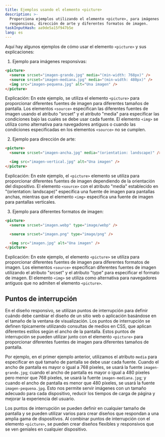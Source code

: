 ```yaml
---
title: Ejemplos usando el elemento <picture>
description: >-
  Proporciona ejemplos utilizando el elemento <picture>, para imágenes
  responsivas, dirección de arte y diferentes formatos de imagen.
taskInputHash: aa9de5a15f947b5e
lang: es
---
```

Aquí hay algunos ejemplos de cómo usar el elemento `<picture>` y sus explicaciones:

1. Ejemplo para imágenes responsivas:

```html
<picture>
  <source srcset="imagen-grande.jpg" media="(min-width: 768px)" />
  <source srcset="imagen-mediana.jpg" media="(min-width: 480px)" />
  <img src="imagen-pequena.jpg" alt="Una imagen" />
</picture>
```

Explicación: En este ejemplo, se utiliza el elemento `<picture>` para proporcionar diferentes fuentes de imagen para diferentes tamaños de pantalla. Los elementos `<source>` especifican las diferentes fuentes de imagen usando el atributo "srcset" y el atributo "media" para especificar las condiciones bajo las cuales se debe usar cada fuente. El elemento `<img>` se utiliza como alternativa para navegadores antiguos o cuando las condiciones especificadas en los elementos `<source>` no se cumplen.

2. Ejemplo para dirección de arte:

```html
<picture>
  <source srcset="imagen-ancha.jpg" media="(orientation: landscape)" />

  <img src="imagen-vertical.jpg" alt="Una imagen" />
</picture>
```

Explicación: En este ejemplo, el `<picture>` elemento se utiliza para proporcionar diferentes fuentes de imagen dependiendo de la orientación del dispositivo. El elemento `<source>` con el atributo "media" establecido en "(orientation: landscape)" especifica una fuente de imagen para pantallas anchas, mientras que el elemento `<img>` especifica una fuente de imagen para pantallas verticales. 

3. Ejemplo para diferentes formatos de imagen:

```html
<picture>
  <source srcset="imagen.webp" type="image/webp" />

  <source srcset="imagen.png" type="image/png" />

  <img src="imagen.jpg" alt="Una imagen" />
</picture>
```

Explicación: En este ejemplo, el elemento `<picture>` se utiliza para proporcionar diferentes fuentes de imagen para diferentes formatos de imagen. Los elementos `<source>` especifican diferentes fuentes de imagen utilizando el atributo "srcset" y el atributo "type" para especificar el formato de imagen. El elemento `<img>` se utiliza como alternativa para navegadores antiguos que no admiten el elemento `<picture>`.

## Puntos de interrupción

En el diseño responsivo, se utilizan puntos de interrupción para  definir cuándo debe cambiar el diseño de un sitio web o aplicación basándose en el tamaño de la ventana de visualización. Los puntos de interrupción se definen típicamente utilizando consultas de medios en CSS, que aplican diferentes estilos según el ancho de la pantalla. Estos puntos de interrupción se pueden utilizar junto con el elemento `<picture>` para proporcionar diferentes fuentes de imagen para diferentes tamaños de pantalla.

Por ejemplo, en el primer ejemplo anterior, utilizamos el atributo `media` para especificar en qué tamaño de pantalla se debe usar cada fuente. Cuando el ancho de pantalla es mayor o igual a 768 píxeles, se usará la fuente `imagen-grande.jpg`; cuando el ancho de pantalla es mayor o igual a 480 píxeles pero menor que 768 píxeles, se usará la fuente `imagen-mediana.jpg`; y cuando el ancho de pantalla es menor que 480 píxeles, se usará la fuente `imagen-pequena.jpg`. Esto nos permite servir imágenes con un tamaño adecuado para cada dispositivo, reducir los tiempos de carga de página y mejorar la experiencia del usuario.

Los puntos de interrupción se pueden definir en cualquier tamaño de pantalla y se pueden utilizar varios para crear diseños que respondan a una amplia gama de dispositivos. Al combinar puntos de interrupción con el elemento `<picture>`, se pueden crear diseños flexibles y responsivos que se ven geniales en cualquier dispositivo.
